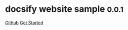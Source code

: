 # docsify website sample <small>0.0.1</small>

<a href="https://github.com/cotichen/Blog">Github</a>
<a href="#README">Get Started</a>
